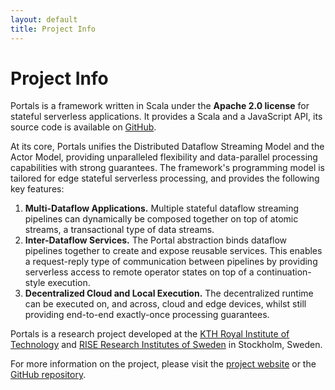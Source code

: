```yaml
---
layout: default
title: Project Info
---
```


# Project Info

Portals is a framework written in Scala under the **Apache 2.0 license** for stateful serverless applications. It provides a Scala and a JavaScript API, its source code is available on [GitHub](https://github.com/portals-project/portals). 

At its core, Portals unifies the Distributed Dataflow Streaming Model and the Actor Model, providing unparalleled flexibility and data-parallel processing capabilities with strong guarantees. The framework's programming model is tailored for edge stateful serverless processing, and provides the following key features:

1. **Multi-Dataflow Applications.** Multiple stateful dataflow streaming pipelines can dynamically be composed together on top of atomic streams, a transactional type of data streams.
2. **Inter-Dataflow Services.** The Portal abstraction binds dataflow pipelines together to create and expose reusable services. This enables a request-reply type of communication between pipelines by providing serverless access to remote operator states on top of a continuation-style execution.
3. **Decentralized Cloud and Local Execution.** The decentralized runtime can be executed on, and across, cloud and edge devices, whilst still providing end-to-end exactly-once processing guarantees.

Portals is a research project developed at the [KTH Royal Institute of Technology](https://www.kth.se/en) and [RISE Research Institutes of Sweden](https://www.ri.se/en) in Stockholm, Sweden.

For more information on the project, please visit the [project website](https://portals-project.org/) or the [GitHub repository](https://github.com/portals-project/portals).